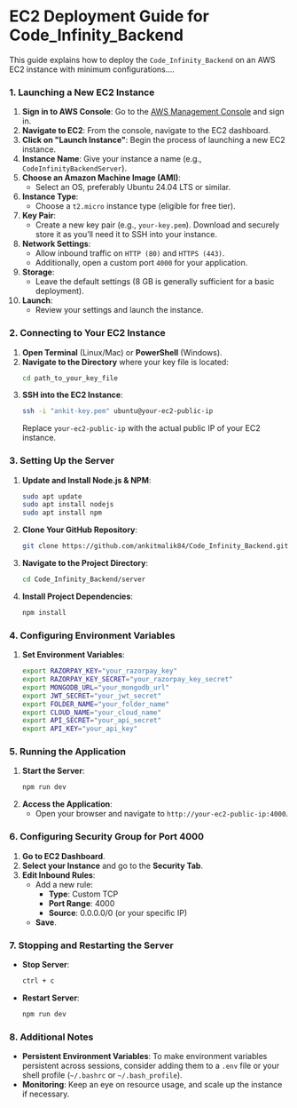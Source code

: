 # EC2 Deployment Guide for Code_Infinity_Backend

This guide explains how to deploy the `Code_Infinity_Backend` on an AWS EC2 instance with minimum configurations....

### 1. Launching a New EC2 Instance

1. **Sign in to AWS Console**: Go to the [AWS Management Console](https://aws.amazon.com/console/) and sign in.
2. **Navigate to EC2**: From the console, navigate to the EC2 dashboard.
3. **Click on "Launch Instance"**: Begin the process of launching a new EC2 instance.
4. **Instance Name**: Give your instance a name (e.g., `CodeInfinityBackendServer`).
5. **Choose an Amazon Machine Image (AMI)**:
   - Select an OS, preferably Ubuntu 24.04 LTS or similar.
6. **Instance Type**:
   - Choose a `t2.micro` instance type (eligible for free tier).
7. **Key Pair**:
   - Create a new key pair (e.g., `your-key.pem`). Download and securely store it as you’ll need it to SSH into your instance.
8. **Network Settings**:
   - Allow inbound traffic on `HTTP (80)` and `HTTPS (443)`.
   - Additionally, open a custom port `4000` for your application.
9. **Storage**:
   - Leave the default settings (8 GB is generally sufficient for a basic deployment).
10. **Launch**:
    - Review your settings and launch the instance.

### 2. Connecting to Your EC2 Instance

1. **Open Terminal** (Linux/Mac) or **PowerShell** (Windows).
2. **Navigate to the Directory** where your key file is located:
   ```bash
   cd path_to_your_key_file
   ```
3. **SSH into the EC2 Instance**:
   ```bash
   ssh -i "ankit-key.pem" ubuntu@your-ec2-public-ip
   ```
   Replace `your-ec2-public-ip` with the actual public IP of your EC2 instance.

### 3. Setting Up the Server

1. **Update and Install Node.js & NPM**:
   ```bash
   sudo apt update
   sudo apt install nodejs
   sudo apt install npm
   ```
2. **Clone Your GitHub Repository**:
   ```bash
   git clone https://github.com/ankitmalik84/Code_Infinity_Backend.git
   ```
3. **Navigate to the Project Directory**:
   ```bash
   cd Code_Infinity_Backend/server
   ```
4. **Install Project Dependencies**:
   ```bash
   npm install
   ```

### 4. Configuring Environment Variables

1. **Set Environment Variables**:
   ```bash
   export RAZORPAY_KEY="your_razorpay_key"
   export RAZORPAY_KEY_SECRET="your_razorpay_key_secret"
   export MONGODB_URL="your_mongodb_url"
   export JWT_SECRET="your_jwt_secret"
   export FOLDER_NAME="your_folder_name"
   export CLOUD_NAME="your_cloud_name"
   export API_SECRET="your_api_secret"
   export API_KEY="your_api_key"
   ```

### 5. Running the Application

1. **Start the Server**:
   ```bash
   npm run dev
   ```
2. **Access the Application**:
   - Open your browser and navigate to `http://your-ec2-public-ip:4000`.

### 6. Configuring Security Group for Port 4000

1. **Go to EC2 Dashboard**.
2. **Select your Instance** and go to the **Security Tab**.
3. **Edit Inbound Rules**:
   - Add a new rule:
     - **Type**: Custom TCP
     - **Port Range**: 4000
     - **Source**: 0.0.0.0/0 (or your specific IP)
   - **Save**.

### 7. Stopping and Restarting the Server

- **Stop Server**:
  ```bash
  ctrl + c
  ```
- **Restart Server**:
  ```bash
  npm run dev
  ```

### 8. Additional Notes

- **Persistent Environment Variables**: To make environment variables persistent across sessions, consider adding them to a `.env` file or your shell profile (`~/.bashrc` or `~/.bash_profile`).
- **Monitoring**: Keep an eye on resource usage, and scale up the instance if necessary.

